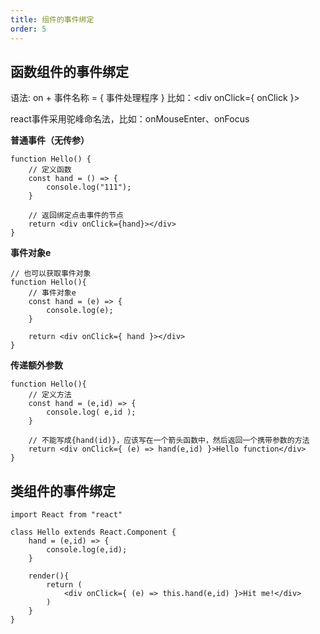 ```yaml
---
title: 组件的事件绑定
order: 5
---
```


## 函数组件的事件绑定

语法: on + 事件名称 = { 事件处理程序 }  比如：<div onClick={ onClick }></div> 

react事件采用驼峰命名法，比如：onMouseEnter、onFocus 

**普通事件（无传参）**

    function Hello() {
        // 定义函数
        const hand = () => {
            console.log("111");
        }

        // 返回绑定点击事件的节点
        return <div onClick={hand}></div>
    }

**事件对象e**

    // 也可以获取事件对象
    function Hello(){
        // 事件对象e
        const hand = (e) => {
            console.log(e);
        }

        return <div onClick={ hand }></div>
    }

**传递额外参数**

    function Hello(){
        // 定义方法
        const hand = (e,id) => {
            console.log( e,id );
        }

        // 不能写成{hand(id)}，应该写在一个箭头函数中，然后返回一个携带参数的方法
        return <div onClick={ (e) => hand(e,id) }>Hello function</div>
    }


## 类组件的事件绑定

    import React from "react"

    class Hello extends React.Component {
        hand = (e,id) => {
            console.log(e,id);
        }

        render(){
            return (
                <div onClick={ (e) => this.hand(e,id) }>Hit me!</div>
            )
        }
    }